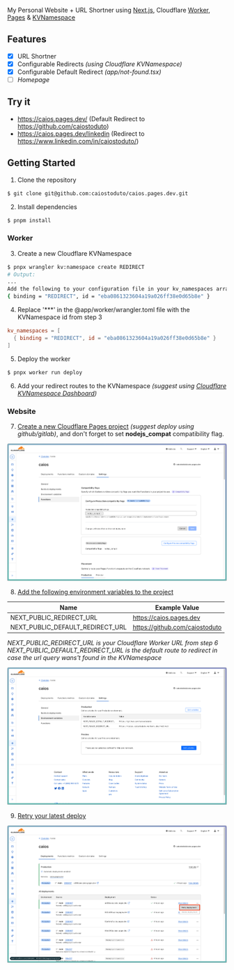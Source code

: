 My Personal Website + URL Shortner using [Next.js](https://nextjs.org/), Cloudflare [Worker](https://workers.cloudflare.com/), [Pages](https://pages.cloudflare.com/) & [KVNamespace](https://developers.cloudflare.com/kv/learning/kv-namespaces/)

## Features

- [x] URL Shortner
- [x] Configurable Redirects *(using Cloudflare KVNamespace)*
- [x] Configurable Default Redirect *(app/not-found.tsx)*
- [ ] *Homepage*

## Try it

- https://caios.pages.dev/ (Default Redirect to https://github.com/caiostoduto)
- https://caios.pages.dev/linkedin (Redirect to https://www.linkedin.com/in/caiostoduto/)

## Getting Started

1. Clone the repository
```bash
$ git clone git@github.com:caiostoduto/caios.pages.dev.git
```

2. Install dependencies
```bash
$ pnpm install
```

### Worker

3. Create a new Cloudflare KVNamespace

```bash
$ pnpx wrangler kv:namespace create REDIRECT
# Output:
...
Add the following to your configuration file in your kv_namespaces array:
{ binding = "REDIRECT", id = "eba0861323604a19a026ff38e0d65b8e" }
```

4. Replace '***' in the @app/worker/wrangler.toml file with the KVNamespace id from step 3

```toml
kv_namespaces = [
  { binding = "REDIRECT", id = "eba0861323604a19a026ff38e0d65b8e" }
]
```

5. Deploy the worker

```bash
$ pnpx worker run deploy
```

6. Add your redirect routes to the KVNamespace *(suggest using [Cloudflare KVNamespace Dashboard](https://dash.cloudflare.com/))*

### Website

7. [Create a new Cloudflare Pages project](https://developers.cloudflare.com/pages/framework-guides/deploy-a-nextjs-site/#deploy-your-application-to-cloudflare-pages-1) *(suggest deploy using github/gitlab)*, and don't forget to set **nodejs_compat** compatibility flag.

![Image from Cloudflare Pages Dashboard setting compatibility flag](https://github.com/caiostoduto/caios.pages.dev/blob/main/docs/images/compatibility_flags.png)

8. [Add the following environment variables to the project](https://developers.cloudflare.com/workers/configuration/environment-variables/#add-environment-variables-via-the-dashboard)

| Name | Example Value |
| --- | --- |
| NEXT_PUBLIC_REDIRECT_URL | https://caios.pages.dev |
| NEXT_PUBLIC_DEFAULT_REDIRECT_URL | https://github.com/caiostoduto |

*NEXT_PUBLIC_REDIRECT_URL is your Cloudflare Worker URL from step 6*\
*NEXT_PUBLIC_DEFAULT_REDIRECT_URL is the default route to redirect in case the url query wans't found in the KVNamespace*

![Image from Cloudflare Pages Dashboard setting environment variables](https://github.com/caiostoduto/caios.pages.dev/blob/main/docs/images/env_vars.png)

9. [Retry your latest deploy](https://dash.cloudflare.com/)

![Image from Cloudflare Pages Dashboard retrying latest deploy](https://github.com/caiostoduto/caios.pages.dev/blob/main/docs/images/retry_deploy.png)
